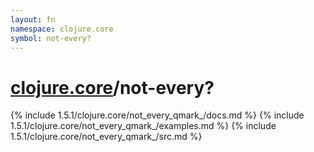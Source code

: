 ```yaml
---
layout: fn
namespace: clojure.core
symbol: not-every?
---
```


# [clojure.core](../)/not-every?

{% include 1.5.1/clojure.core/not_every_qmark_/docs.md %}
{% include 1.5.1/clojure.core/not_every_qmark_/examples.md %}
{% include 1.5.1/clojure.core/not_every_qmark_/src.md %}

